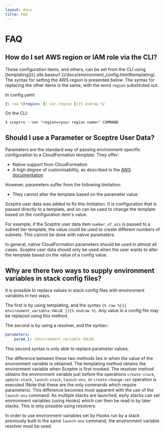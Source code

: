 ```yaml
---
layout: docs
title: FAQ
---
```


# FAQ


## How do I set AWS region or IAM role via the CLI?

These configuration items, and others, can be set from the CLI using [templating]({{ site.baseurl }}/docs/environment_config.html#templating). The syntax for setting the AWS region is presented below. The syntax for replacing the other items is the same, with the word `region` substituted out.

In config.yaml:

```yaml
{% raw %}region: {{ var.region }}{% endraw %}
```

On the CLI:

```shell
$ sceptre --var "region=<your region name>" COMMAND
```


## Should I use a Parameter or Sceptre User Data?

Parameters are the standard way of passing environment-specific configuration to a CloudFormation template. They offer:

- Native support from CloudFormation
- A high degree of customisability, as described in the [AWS documentation](http://docs.aws.amazon.com/AWSCloudFormation/latest/UserGuide/parameters-section-structure.html)

However, parameters suffer from the following limitation:

- They cannot alter the template based on the parameter value

Sceptre user data was added to fix this limitation. It is configuration that is passed directly to a template, and so can be used to change the template based on the configuration item's value.

For example, if the Sceptre user data item `number_of_azs` is passed to a subnet tier template, the value could be used to create different numbers of subnets. This cannot be done with native parameters.

In general, native CloudFormation parameters should be used in almost all cases. Sceptre user data should only be used when the user wants to alter the template based on the value of a config value.


## Why are there two ways to supply environment variables in stack config files?

It is possible to replace values in stack config files with environment variables in two ways.

The first is by using templating, and the syntax `{% raw %}{{ environment_variable.VALUE }}{% endraw %}`. Any value in a config file may be replaced using this method.

The second is by using a resolver, and the syntax::

```yaml
parameters:
    param_1: !environment_variable VALUE
```

This second syntax is only able to replace parameter values.

The difference between these two methods lies in when the value of the environment variable is obtained. The templating method obtains the environment variable when Sceptre is first invoked. The resolver method obtains the environment variable just before the operations `create-stack`, `update-stack`, `launch-stack`, `launch-env`, or `create-change-set` operation is executed (Note that these are the only commands which require parameters). This difference becomes most apparent with the use of the `launch-env` command. As multiple stacks are launched, early stacks can set environment variables (using Hooks) which can then be read in by later stacks. This is only possible using resolvers.

In order to use environment variables set by Hooks run by a stack previously built in the same `launch-env` command, the environment variable resolver must be used.
